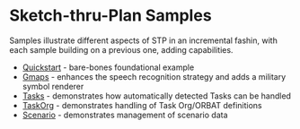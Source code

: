 # Sketch-thru-Plan Samples

Samples illustrate different aspects of STP in an incremental fashin, with each sample building on a previous one, adding capabilities. 

* [Quickstart](../quickstart) - bare-bones foundational example
* [Gmaps](gmaps) - enhances the speech recognition strategy and adds a military symbol renderer
* [Tasks](tasks) - demonstrates how automatically detected Tasks can be handled
* [TaskOrg](to) - demonstrates handling of Task Org/ORBAT definitions
* [Scenario](scenario) - demonstrates management of scenario data
 


